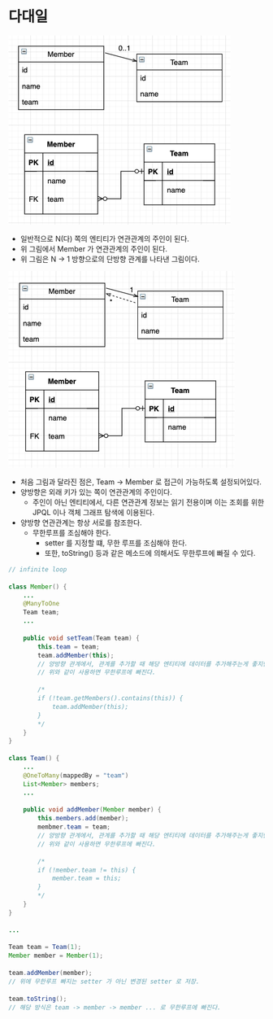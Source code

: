 # 다대일

![inheritance model](../images/4.%20one-way%20relationship.png)

* 일반적으로 N(다) 쪽의 엔티티가 연관관계의 주인이 된다.
* 위 그림에서 Member 가 연관관계의 주인이 된다.
* 위 그림은 N -> 1 방향으로의 단방향 관계를 나타낸 그림이다.

![inheritance model](../images/5.%20two-way%20relationship2.png)

* 처음 그림과 달라진 점은, Team -> Member 로 접근이 가능하도록 설정되어있다.
* 양방향은 외래 키가 있는 쪽이 연관관계의 주인이다.
    * 주인이 아닌 엔티티에서, 다른 연관관계 정보는 읽기 전용이며 이는 조회를 위한 JPQL 이나 객체 그래프 탐색에 이용된다.
* 양방향 연관관계는 항상 서로를 참조한다.
    * 무한루프를 조심해야 한다.
        * setter 를 지정할 떄, 무한 루프를 조심해야 한다.
        * 또한, toString() 등과 같은 메소드에 의해서도 무한루프에 빠질 수 있다.

```java
// infinite loop

class Member() {
    ...
    @ManyToOne
    Team team;
    ...

    public void setTeam(Team team) {
        this.team = team;
        team.addMember(this);
        // 양방향 관계에서, 관계를 추가할 때 해당 엔티티에 데이터를 추가해주는게 좋지만
        // 위와 같이 사용하면 무한루프에 빠진다.

        /*
        if (!team.getMembers().contains(this)) {
            team.addMember(this);
        }
        */
    }
}

class Team() {
    ...
    @OneToMany(mappedBy = "team")
    List<Member> members;
    ...

    public void addMember(Member member) {
        this.members.add(member);
        membmer.team = team;
        // 양방향 관계에서, 관계를 추가할 때 해당 엔티티에 데이터를 추가해주는게 좋지만
        // 위와 같이 사용하면 무한루프에 빠진다.

        /*
        if (!member.team != this) {
            member.team = this;
        }
        */
    }
}

...

Team team = Team(1);
Member member = Member(1);

team.addMember(member);
// 위에 무한루프 빠지는 setter 가 아닌 변경된 setter 로 저장.

team.toString();
// 해당 방식은 team -> member -> member ... 로 무한루프에 빠진다.
```
